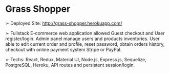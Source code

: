 # Grass Shopper

➢ Deployed Site: http://grass-shopper.herokuapp.com/

➢ Fullstack E-commerce web application allowed Guest checkout and User register/login. Admin panel manage users and
products inventories. User able to edit current order and profile, reset password, obtain orders history, checkout with
online payment system Stripe or PayPal.

➢ Techs: React, Redux, Material UI, Node.js, Express.js, Sequelize, PostgreSQL, Heroku, API routes and persistent
session/login.
